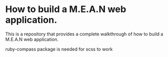 How to build a M.E.A.N web application.
==========================================
This is a repository that provides a complete walkthrough of how to build a
M.E.A.N web application.

ruby-compass package is needed for scss to work

